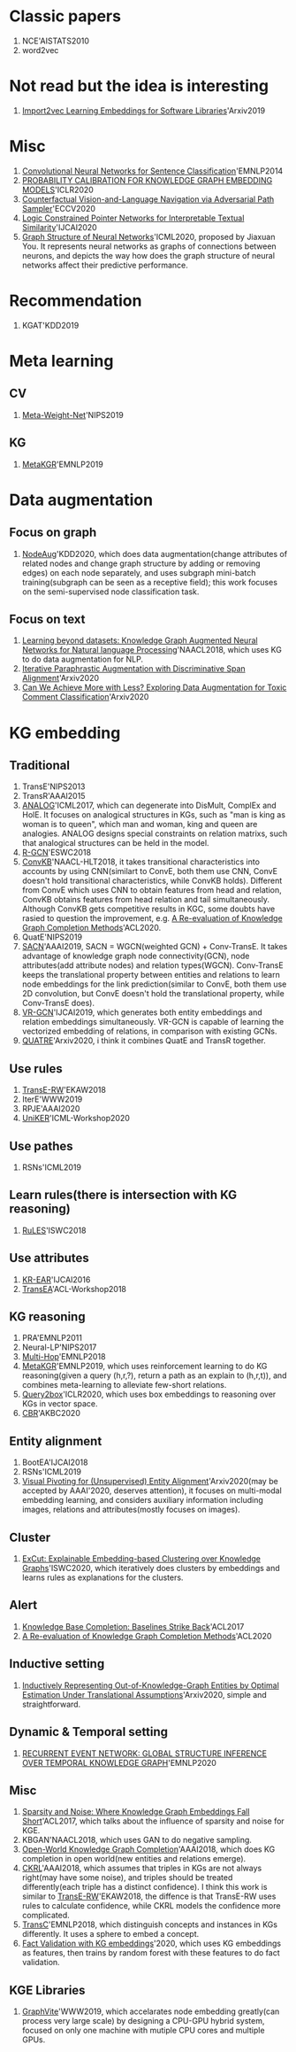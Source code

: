 # Classic papers
1. NCE'AISTATS2010
2. word2vec
# Not read but the idea is interesting
1. [Import2vec Learning Embeddings for Software Libraries](https://arxiv.org/pdf/1904.03990.pdf)'Arxiv2019
# Misc
1. [Convolutional Neural Networks for Sentence Classification](https://www.aclweb.org/anthology/D14-1181.pdf)'EMNLP2014
2. [PROBABILITY CALIBRATION FOR KNOWLEDGE GRAPH EMBEDDING MODELS](https://openreview.net/pdf?id=S1g8K1BFwS)'ICLR2020
3. [Counterfactual Vision-and-Language Navigation via Adversarial Path Sampler](https://arxiv.org/pdf/1911.07308.pdf)'ECCV2020
4. [Logic Constrained Pointer Networks for Interpretable Textual Similarity](https://www.ijcai.org/Proceedings/2020/0333.pdf)'IJCAI2020
5. [Graph Structure of Neural Networks](https://arxiv.org/pdf/2007.06559.pdf)'ICML2020, proposed by Jiaxuan You. It represents neural networks as graphs of connections between neurons, and depicts the way how does the graph structure of neural networks affect their predictive performance.
# Recommendation
1. KGAT'KDD2019
# Meta learning
## CV
1. [Meta-Weight-Net](https://arxiv.org/pdf/1902.07379.pdf)'NIPS2019
## KG
1. [MetaKGR](http://nlp.csai.tsinghua.edu.cn/~lzy/publications/emnlp2019_meta.pdf)'EMNLP2019
# Data augmentation
## Focus on graph
1. [NodeAug](https://dl.acm.org/doi/pdf/10.1145/3394486.3403063)'KDD2020, which does data augmentation(change attributes of related nodes and change graph structure by adding or removing edges) on each node separately, and uses subgraph mini-batch training(subgraph can be seen as a receptive field); this work focuses on the semi-supervised node classification task.
## Focus on text
1. [Learning beyond datasets: Knowledge Graph Augmented Neural Networks for Natural language Processing](https://www.aclweb.org/anthology/N18-1029.pdf)'NAACL2018, which uses KG to do data augmentation for NLP.
2. [Iterative Paraphrastic Augmentation with Discriminative Span Alignment](https://arxiv.org/pdf/2007.00320.pdf)'Arxiv2020
3. [Can We Achieve More with Less? Exploring Data Augmentation for Toxic Comment Classification](https://arxiv.org/pdf/2007.00875.pdf)'Arxiv2020
# KG embedding
## Traditional
1. TransE'NIPS2013
2. TransR'AAAI2015
3. [ANALOG](https://arxiv.org/pdf/1705.02426.pdf)'ICML2017, which can degenerate into DisMult, ComplEx and HolE. It focuses on analogical structures in KGs, such as "man is king as woman is to queen", which man and woman, king and queen are analogies. ANALOG designs special constraints on relation matrixs, such that analogical structures can be held in the model.
4. [R-GCN](https://arxiv.org/pdf/1703.06103.pdf)'ESWC2018
5. [ConvKB](https://www.aclweb.org/anthology/N18-2053.pdf)'NAACL-HLT2018, it takes transitional characteristics into accounts by using CNN(similart to ConvE, both them use CNN, ConvE doesn't hold transitional characteristics, while ConvKB holds). Different from ConvE which uses CNN to obtain features from head and relation, ConvKB obtains features from head relation and tail simultaneously. Although ConvKB gets competitive results in KGC, some doubts have rasied to question the improvement, e.g. [A Re-evaluation of Knowledge Graph Completion Methods](https://arxiv.org/pdf/1911.03903.pdf)'ACL2020.
6. QuatE'NIPS2019
7. [SACN](https://arxiv.org/pdf/1811.04441.pdf)'AAAI2019, SACN = WGCN(weighted GCN) + Conv-TransE. It takes advantage of knowledge graph node connectivity(GCN), node attributes(add attribute nodes) and relation types(WGCN). Conv-TransE keeps the translational property between entities and relations to learn node embeddings for the link prediction(similar to ConvE, both them use 2D convolution, but ConvE doesn't hold the translational property, while Conv-TransE does).
8. [VR-GCN](https://www.ijcai.org/Proceedings/2019/0574.pdf)'IJCAI2019, which generates both entity embeddings and relation embeddings simultaneously. VR-GCN is capable of learning the vectorized embedding of relations, in comparison with existing GCNs. 
9. [QUATRE](https://arxiv.org/pdf/2009.12517.pdf)'Arxiv2020, i think it combines QuatE and TransR together.
## Use rules
1. [TransE-RW](https://geog.ucsb.edu/~jano/2018-EKAW18_TransRW.pdf)'EKAW2018
2. IterE'WWW2019
3. RPJE'AAAI2020
4. [UniKER](https://grlplus.github.io/papers/84.pdf)'ICML-Workshop2020
## Use pathes
1. RSNs'ICML2019
## Learn rules(there is intersection with KG reasoning)
1. [RuLES](https://people.mpi-inf.mpg.de/~dstepano/conferences/ISWC2018/paper/ISWC2018paper.pdf)'ISWC2018
## Use attributes
1. [KR-EAR](https://www.ijcai.org/Proceedings/16/Papers/407.pdf)'IJCAI2016
2. [TransEA](https://www.aclweb.org/anthology/W18-3017.pdf)'ACL-Workshop2018
## KG reasoning
1. PRA'EMNLP2011
2. Neural-LP'NIPS2017
3. [Multi-Hop](https://arxiv.org/pdf/1808.10568.pdf)'EMNLP2018
4. [MetaKGR](http://nlp.csai.tsinghua.edu.cn/~lzy/publications/emnlp2019_meta.pdf)'EMNLP2019, which uses reinforcement learning to do KG reasoning(given a query (h,r,?), return a path as an explain to (h,r,t)), and combines meta-learning to alleviate few-short relations.
5. [Query2box](https://openreview.net/forum?id=BJgr4kSFDS)'ICLR2020, which uses box embeddings to reasoning over KGs in vector space.
6. [CBR](https://openreview.net/pdf?id=AEY9tRqlU7)'AKBC2020
## Entity alignment
1. BootEA'IJCAI2018
2. RSNs'ICML2019
3. [Visual Pivoting for (Unsupervised) Entity Alignment](https://arxiv.org/pdf/2009.13603.pdf)'Arxiv2020(may be accepted by AAAI'2020, deserves attention), it focuses on multi-modal embedding learning, and considers auxiliary information including images, relations and attributes(mostly focuses on images). 
## Cluster
1. [ExCut: Explainable Embedding-based Clustering over Knowledge Graphs](http://people.mpi-inf.mpg.de/~gadelrab/downloads/ExCut/excut_preprint.pdf)'ISWC2020, which iteratively does clusters by embeddings and learns rules as explanations for the clusters.
## Alert
1. [Knowledge Base Completion: Baselines Strike Back](https://www.aclweb.org/anthology/W17-2609.pdf)'ACL2017
2. [A Re-evaluation of Knowledge Graph Completion Methods](https://arxiv.org/pdf/1911.03903.pdf)'ACL2020
## Inductive setting
1. [Inductively Representing Out-of-Knowledge-Graph Entities by Optimal Estimation Under Translational Assumptions](https://arxiv.org/pdf/2009.12765.pdf)'Arxiv2020, simple and straightforward.
##  Dynamic & Temporal setting
1. [RECURRENT EVENT NETWORK: GLOBAL STRUCTURE INFERENCE OVER TEMPORAL KNOWLEDGE GRAPH](https://arxiv.org/pdf/1904.05530.pdf)'EMNLP2020
## Misc
1. [Sparsity and Noise: Where Knowledge Graph Embeddings Fall Short](https://www.aclweb.org/anthology/D17-1184.pdf)'ACL2017, which talks about the influence of sparsity and noise for KGE.
2. KBGAN'NAACL2018, which uses GAN to do negative sampling.
3. [Open-World Knowledge Graph Completion](https://arxiv.org/pdf/1711.03438.pdf)'AAAI2018, which does KG completion in open world(new entities and relations emerge).
4. [CKRL](https://arxiv.org/abs/1705.03202)'AAAI2018, which assumes that triples in KGs are not always right(may have some noise), and triples should be treated differently(each triple has a distinct confidence). I think this work is similar to [TransE-RW](https://geog.ucsb.edu/~jano/2018-EKAW18_TransRW.pdf)'EKAW2018, the diffence is that TransE-RW uses rules to calculate confidence, while CKRL models the confidence more complicated.
5. [TransC](https://www.aclweb.org/anthology/D18-1222.pdf)'EMNLP2018, which distinguish concepts and instances in KGs differently. It uses a sphere to embed a concept. 
6. [Fact Validation with KG embeddings](http://ceur-ws.org/Vol-2456/paper33.pdf)'2020, which uses KG embeddings as features, then trains by random forest with these features to do fact validation.
## KGE Libraries
1. [GraphVite](https://arxiv.org/pdf/1903.00757.pdf)'WWW2019, which accelarates node embedding greatly(can process very large scale) by designing a CPU-GPU hybrid system, focused on only one machine with mutiple CPU cores and multiple GPUs. 
